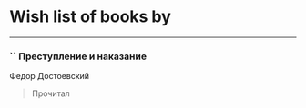 # Wish list of books by [](https://plus.google.com/u/0/105504786394629614265/)
---

### `` Преступление и наказание
Федор Достоевский
> Прочитал

